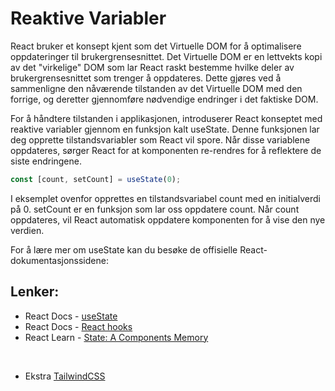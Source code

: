 # Reaktive Variabler

React bruker et konsept kjent som det Virtuelle DOM for å optimalisere oppdateringer til brukergrensesnittet. Det Virtuelle DOM er en lettvekts kopi av det "virkelige" DOM som lar React raskt bestemme hvilke deler av brukergrensesnittet som trenger å oppdateres. Dette gjøres ved å sammenligne den nåværende tilstanden av det Virtuelle DOM med den forrige, og deretter gjennomføre nødvendige endringer i det faktiske DOM.

For å håndtere tilstanden i applikasjonen, introduserer React konseptet med reaktive variabler gjennom en funksjon kalt useState. Denne funksjonen lar deg opprette tilstandsvariabler som React vil spore. Når disse variablene oppdateres, sørger React for at komponenten re-rendres for å reflektere de siste endringene.

```javascript
const [count, setCount] = useState(0);
```

I eksemplet ovenfor opprettes en tilstandsvariabel count med en initialverdi på 0. setCount er en funksjon som lar oss oppdatere count. Når count oppdateres, vil React automatisk oppdatere komponenten for å vise den nye verdien.

For å lære mer om useState kan du besøke de offisielle React-dokumentasjonssidene:

## Lenker:

- React Docs - [useState](https://react.dev/reference/react/useState)
- React Docs - [React hooks](https://react.dev/reference/react/hooks)
- React Learn - [State: A Components Memory](https://react.dev/learn/state-a-components-memory)

<br>

- Ekstra [TailwindCSS](https://tailwindcss.com/)
